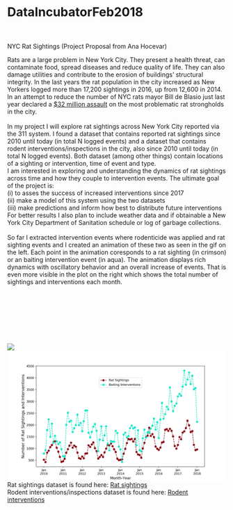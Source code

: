 # DataIncubatorFeb2018
<br><br>
NYC Rat Sightings (Project Proposal from Ana Hocevar)
<br>

Rats are a large problem in New York City. They present a health threat, can contaminate food, spread diseases and reduce quality of life. They can also damage utilities and contribute to the erosion of buildings’ structural integrity. In the last years the rat population in the city increased as New Yorkers logged more than 17,200 sightings in 2016, up from 12,600 in 2014. In an attempt to reduce the number of NYC rats mayor Bill de Blasio just last year declared a <a href="https://www.nytimes.com/2017/07/12/nyregion/new-york-city-rat-problem.html">$32 million assault</a> on the most problematic rat strongholds in the city. <br>
<br>
In my project I will explore rat sightings across New York City reported via the 311 system. I found a dataset that contains reported rat sightings since 2010 until today (in total N logged events) and a dataset that contains rodent interventions/inspections in the city, also since 2010 until today (in total N logged events). Both dataset (among other things) contain locations of a sighting or intervention, time of event and type. <br>
I am interested in exploring and understanding the dynamics of rat sightings across time and how they couple to intervention events. The ultimate goal of the project is:<br>
(i) to asses the success of increased interventions since 2017<br>
(ii) make a model of this system using the two datasets <br>
(iii) make predictions and inform how best to distribute future interventions<br>
For better results I also plan to include weather data and if obtainable a New York City Department of Sanitation schedule or log of garbage collections. <br>
<br>
So far I extracted intervention events where rodenticide was applied and rat sighting events and I created an animation of these two as seen in the gif on the left. Each point in the animation coresponds to a rat sighting (in crimson) or an baiting intervention event (in aqua). The animation displays rich dynamics with oscillatory behavior and an overall increase of events. That is even more visible in the plot on the right which shows the total number of sightings and interventions each month. 
<br><br><br><br><br><br><br><br>

<img src='imgs/animation_small.gif' align="left" width=400>
<img src='imgs/RatSightingsBaiting.jpg' align="right" width=500>
<br>
Rat sightings dataset is found here: <a href="https://nycopendata.socrata.com/Social-Services/Rat-Sightings/3q43-55fe/data">Rat sightings</a> 
<br>
Rodent interventions/inspections dataset is found here: <a href="https://data.cityofnewyork.us/Health/Rodent-Inspection/p937-wjvj">Rodent interventions</a> 
